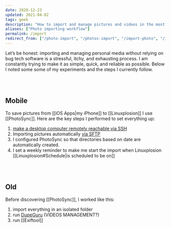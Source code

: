 ```yaml
---
date: 2020-12-23
updated: 2021-04-02
tags: geek
description: "How to import and manage pictures and videos in the most seamless way possible"
aliases: ["Photo importing workflow"]
permalink: /import
redirect_from: ["/photo-import", "/photos-import", "/import-photo", "/import-photos", "/photos-importing", "/importing-photos", "/photo-importing-workflow", "/photo-importing-workflow", "/media-importing", "/media-import", "/media-importing-workflow", "/import-workflow", "/importing-workflow"]
---
```

Let’s be honest: importing and managing personal media without relying on bug tech software is a stressful, itchy, and exhausting process. I am constantly trying to make it as simple, quick, and reliable as possible. Below I noted some some of my experiments and the steps I currently follow.

<br>
<br>

## Mobile

To save pictures from [[iOS Apps|my iPhone]] to [[Linuxplosion]] I use [[PhotoSync]]. Here are the key steps I performed to set everything up:

1. [make a desktop computer remotely reachable via SSH](https://dev.to/zduey/how-to-set-up-an-ssh-server-on-a-home-computer "How to Set up an SSH Server on a Home Computer - DEV")
1. Importing pictures automatically [via SFTP](https://www.photosync-app.com/support/basics/answers/how-to-transfer-to-a-linux-device.html "How to transfer to a Linux device? - PhotoSync")
1. I configured PhotoSync so that directories based on date are automatically created.
1. I set a weekly reminder to make me start the import when Linuxplosion [[Linuxplosion#Schedule|is scheduled to be on]]

<br>
<br>

## Old

Before discovering [[PhotoSync]], I worked like this:

1. import everything in an isolated folder
1. run [DupeGuru](https://dupeguru.voltaicideas.net "DupeGuru official website") (VIDEOS MANAGEMENT?)
1. run [[Exiftool]]